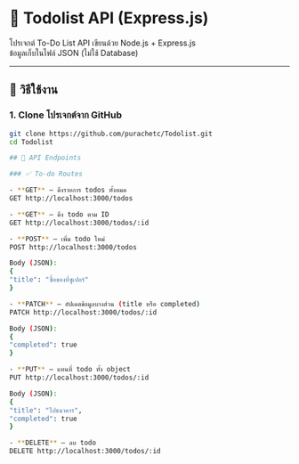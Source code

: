 # 📝 Todolist API (Express.js)

โปรเจกต์ To-Do List API เขียนด้วย Node.js + Express.js  
ข้อมูลเก็บในไฟล์ JSON (ไม่ใช้ Database)

---

## 🚀 วิธีใช้งาน

### 1. Clone โปรเจกต์จาก GitHub
```bash
git clone https://github.com/purachetc/Todolist.git
cd Todolist

## 📌 API Endpoints

### ✅ To-do Routes

- **GET** – ดึงรายการ todos ทั้งหมด  
GET http://localhost:3000/todos

- **GET** – ดึง todo ตาม ID  
GET http://localhost:3000/todos/:id

- **POST** – เพิ่ม todo ใหม่ 
POST http://localhost:3000/todos

Body (JSON):
{
"title": "ซื้อของที่ซูเปอร์"
}

- **PATCH** – อัปเดตข้อมูลบางส่วน (title หรือ completed)  
PATCH http://localhost:3000/todos/:id

Body (JSON):
{
"completed": true
}

- **PUT** – แทนที่ todo ทั้ง object  
PUT http://localhost:3000/todos/:id

Body (JSON):
{
"title": "ไปธนาคาร",
"completed": true
}

- **DELETE** – ลบ todo  
DELETE http://localhost:3000/todos/:id